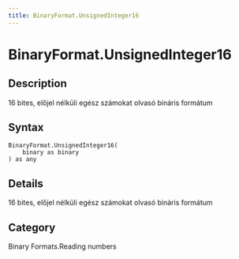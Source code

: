 ```yaml
---
title: BinaryFormat.UnsignedInteger16
---
```


# BinaryFormat.UnsignedInteger16


## Description

16 bites, előjel nélküli egész számokat olvasó bináris formátum


## Syntax

```powerquery
BinaryFormat.UnsignedInteger16(
    binary as binary
) as any
```


## Details

16 bites, előjel nélküli egész számokat olvasó bináris formátum



## Category
Binary Formats.Reading numbers
